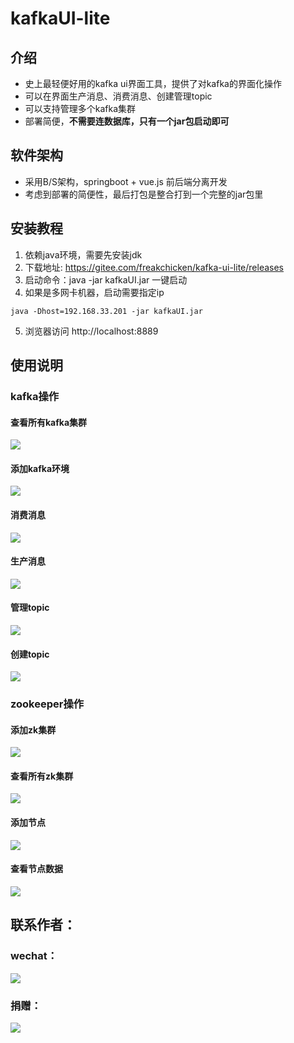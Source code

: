 # kafkaUI-lite

## 介绍
- 史上最轻便好用的kafka ui界面工具，提供了对kafka的界面化操作
- 可以在界面生产消息、消费消息、创建管理topic
- 可以支持管理多个kafka集群
- 部署简便，**不需要连数据库，只有一个jar包启动即可**

## 软件架构
- 采用B/S架构，springboot + vue.js 前后端分离开发
- 考虑到部署的简便性，最后打包是整合打到一个完整的jar包里


## 安装教程

1.  依赖java环境，需要先安装jdk
2.  下载地址: https://gitee.com/freakchicken/kafka-ui-lite/releases
2.  启动命令：java -jar kafkaUI.jar 一键启动
4.  如果是多网卡机器，启动需要指定ip

```
java -Dhost=192.168.33.201 -jar kafkaUI.jar
```
5.  浏览器访问 http://localhost:8889


## 使用说明
### kafka操作

#### 查看所有kafka集群
![](https://freakchicken.gitee.io/kafka-ui-lite/Dingtalk_20210107215027.jpg)

#### 添加kafka环境
![](https://freakchicken.gitee.io/kafka-ui-lite/Dingtalk_20210107215038.jpg)

#### 消费消息
![](https://freakchicken.gitee.io/kafka-ui-lite/Dingtalk_20210107214919.jpg)

#### 生产消息
![](https://freakchicken.gitee.io/kafka-ui-lite/Dingtalk_20210107214957.jpg)

#### 管理topic
![](https://freakchicken.gitee.io/kafka-ui-lite/Dingtalk_20210107215009.jpg)

#### 创建topic
![](https://freakchicken.gitee.io/kafka-ui-lite/Dingtalk_20210107215016.jpg)


### zookeeper操作
#### 添加zk集群
![](https://freakchicken.gitee.io/kafka-ui-lite/zk_add_source_20210110121408.png)

#### 查看所有zk集群
![](https://freakchicken.gitee.io/kafka-ui-lite/zk_source_20210110121439.png)

#### 添加节点
![](https://freakchicken.gitee.io/kafka-ui-lite/zk_add_node_20210110121530.png)

#### 查看节点数据
![](https://freakchicken.gitee.io/kafka-ui-lite/zkmanage_20210110121509.png)





## 联系作者：
### wechat：

![](https://freakchicken.gitee.io/kafka-ui-lite/wechat.jpg)

### 捐赠：
![](https://freakchicken.gitee.io/kafka-ui-lite/wechatpay.jpg)
